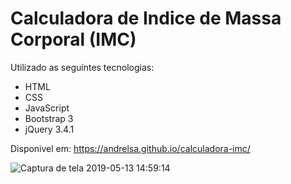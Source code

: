 # Calculadora de Indice de Massa Corporal (IMC)
Utilizado as seguintes tecnologias: 
- HTML
- CSS
- JavaScript
- Bootstrap 3
- jQuery 3.4.1

Disponivel em: https://andrelsa.github.io/calculadora-imc/

![Captura de tela 2019-05-13 14:59:14](https://user-images.githubusercontent.com/12898794/57643307-cf49bc80-758f-11e9-869e-7ba1899ffb41.png)
